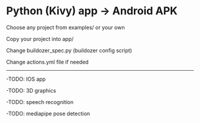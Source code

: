 # Python (Kivy) app -> Android APK

Choose any project from examples/ or your own

Copy your project into app/

Change buildozer_spec.py (buildozer config script)

Change actions.yml file if needed

---

-TODO: IOS app

-TODO: 3D graphics

-TODO: speech recognition

-TODO: mediapipe pose detection
